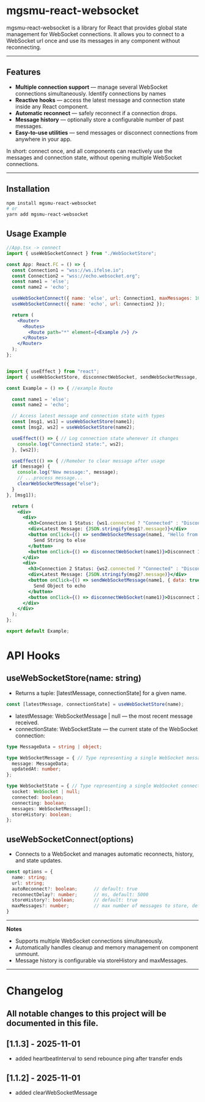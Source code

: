 # mgsmu-react-websocket

mgsmu-react-websocket is a library for React that provides global state management for WebSocket connections. It allows you to connect to a WebSocket url once and use its messages in any component without reconnecting.

---

## Features

- **Multiple connection support** — manage several WebSocket connections simultaneously. Identify connections by names
- **Reactive hooks** — access the latest message and connection state inside any React component.
- **Automatic reconnect** — safely reconnect if a connection drops.
- **Message history** — optionally store a configurable number of past messages.
- **Easy-to-use utilities** — send messages or disconnect connections from anywhere in your app.

In short: connect once, and all components can reactively use the messages and connection state, without opening multiple WebSocket connections.

---

## Installation

```bash
npm install mgsmu-react-websocket
# or
yarn add mgsmu-react-websocket
```

## Usage Example

```jsx
//App.tsx -> connect 
import { useWebSocketConnect } from "./WebSocketStore";

const App: React.FC = () => {
  const Connection1 = "wss://ws.ifelse.io";
  const Connection2 = "wss://echo.websocket.org";
  const name1 = 'else';
  const name2 = 'echo';

  useWebSocketConnect({ name: 'else', url: Connection1, maxMessages: 10, autoReconnect: true });
  useWebSocketConnect({ name: 'echo', url: Connection2 });

  return (
    <Router>
      <Routes>
        <Route path="*" element={<Example />} />
      </Routes>
    </Router>
  );
};
```

```jsx

import { useEffect } from "react";
import { useWebSocketStore, disconnectWebSocket, sendWebSocketMessage, clearWebSocketMessage } from "mgsmu-react-websocket";

const Example = () => { //example Route

  const name1 = 'else';
  const name2 = 'echo';

  // Access latest message and connection state with types
  const [msg1, ws1] = useWebSocketStore(name1);
  const [msg2, ws2] = useWebSocketStore(name2);

  useEffect(() => { // Log connection state whenever it changes
    console.log("Connection2 state:", ws2);
  }, [ws2]);

  useEffect(() => { //Remeber to clear message after usage 
  if (message) {
    console.log("New message:", message);
    // ...process message...
    clearWebSocketMessage("else");
  }
}, [msg1]);

  return (
    <div>
      <div>
        <h3>Connection 1 Status: {ws1.connected ? "Connected" : "Disconnected"}</h3>
        <div>Latest Message: {JSON.stringify(msg1?.message)}</div>
        <button onClick={() => sendWebSocketMessage(name1, "Hello from else")}>
          Send String to else
        </button>
        <button onClick={() => disconnectWebSocket(name1)}>Disconnect 1</button>
      </div>
      <div>
        <h3>Connection 2 Status: {ws2.connected ? "Connected" : "Disconnected"}</h3>
        <div>Latest Message: {JSON.stringify(msg2?.message)}</div>
        <button onClick={() => sendWebSocketMessage(name1, { data: true })}>
          Send Object to echo
        </button>
        <button onClick={() => disconnectWebSocket(name1)}>Disconnect 2</button>
      </div>
    </div>
  );
};

export default Example;

```

# API Hooks

## useWebSocketStore(name: string)
- Returns a tuple: [latestMessage, connectionState] for a given name.
```ts
const [latestMessage, connectionState] = useWebSocketStore(name);
```
- latestMessage: WebSocketMessage | null — the most recent message received.
- connectionState: WebSocketState — the current state of the WebSocket connection:

```ts
type MessageData = string | object;

type WebSocketMessage = { // Type representing a single WebSocket message
  message: MessageData;
  updatedAt: number;
};

type WebSocketState = { // Type representing a single WebSocket connection state
  socket: WebSocket | null;
  connected: boolean;
  connecting: boolean;
  messages: WebSocketMessage[];
  storeHistory: boolean;
};
```
## useWebSocketConnect(options)
- Connects to a WebSocket and manages automatic reconnects, history, and state updates.

```ts
const options = {
  name: string;
  url: string;
  autoReconnect?: boolean;      // default: true
  reconnectDelay?: number;      // ms, default: 5000
  storeHistory?: boolean;       // default: true
  maxMessages?: number;         // max number of messages to store, default 2
}
```

----
**Notes**
- Supports multiple WebSocket connections simultaneously.
- Automatically handles cleanup and memory management on component unmount.
- Message history is configurable via storeHistory and maxMessages.

----
# Changelog

All notable changes to this project will be documented in this file.
---

## [1.1.3] - 2025-11-01
- added heartbeatInterval to send rebounce ping after transfer ends
## [1.1.2] - 2025-11-01
- added clearWebSocketMessage